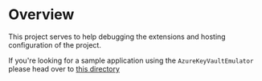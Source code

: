 # Overview

This project serves to help debugging the extensions and hosting configuration of the project.

If you're looking for a sample application using the `AzureKeyVaultEmulator` please head over to [this directory](https://github.com/james-gould/azure-keyvault-emulator/tree/development/Samples/KeyVaultEmulatorSample)